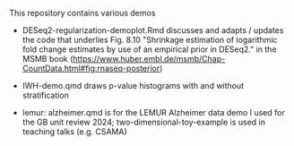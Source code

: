 This repository contains various demos

- DESeq2-regularization-demoplot.Rmd discusses and adapts / updates the code that underlies Fig. 8.10 "Shrinkage estimation of logarithmic fold change estimates by use of an empirical prior in DESeq2." in the MSMB book (https://www.huber.embl.de/msmb/Chap-CountData.html#fig:rnaseq-posterior) 

- IWH-demo.qmd draws p-value histograms with and without stratification

- lemur:  alzheimer.qmd is for the LEMUR Alzheimer data demo I used for the GB unit review 2024; two-dimensional-toy-example is used in teaching talks (e.g. CSAMA)
